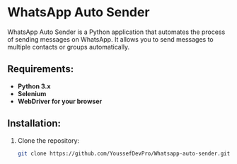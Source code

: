 # WhatsApp Auto Sender

WhatsApp Auto Sender is a Python application that automates the process of sending messages on WhatsApp. It allows you to send messages to multiple contacts or groups automatically.

## Requirements:

- **Python 3.x**
- **Selenium**
- **WebDriver for your browser**

## Installation:

1. Clone the repository:
   ```bash
   git clone https://github.com/YoussefDevPro/Whatsapp-auto-sender.git
